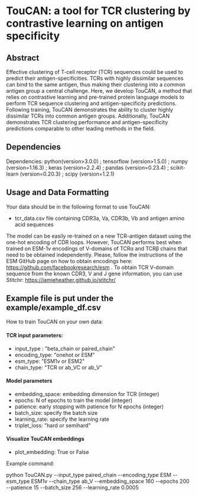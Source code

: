 # TouCAN: a tool for TCR clustering by contrastive learning on antigen specificity 

## Abstract
Effective clustering of T-cell receptor (TCR) sequences could be used to predict their antigen-specificities. TCRs with highly dissimilar sequences can bind to the same antigen, thus making their clustering into a common antigen group a central challenge. Here, we develop TouCAN, a method that relies on contrastive learning and pre-trained protein language models to perform TCR sequence clustering and antigen-specificity predictions.  Following training, TouCAN  demonstrates the ability to cluster highly dissimilar TCRs into common antigen groups. Additionally, TouCAN demonstrates TCR clustering performance and antigen-specificity predictions comparable to other leading methods in the field.

## Dependencies
Dependencies: python(version>3.0.0) ; tensorflow (version>1.5.0) ; numpy (version=1.16.3) ; keras (version=2.2.4) ; pandas (version=0.23.4) ; scikit-learn (version=0.20.3) ; scipy (version=1.2.1)

## Usage and Data Formatting
Your data should be in the following format to use TouCAN:
 - tcr_data.csv file containing CDR3a, Va, CDR3b, Vb and antigen amino acid sequences

The model can be easily re-trained on a new TCR-antigen dataset using the one-hot encoding of CDR loops. However, TouCAN performs best when trained on ESM-1v encodings of V-domains of TCRɑ and TCRβ chains that need to be obtained independently. Please, follow the instructions of the ESM GitHub page on how to obtain encodings here: https://github.com/facebookresearch/esm . To obtain TCR V-domain sequence from the known CDR3, V and J gene information, you can use Stitchr: https://jamieheather.github.io/stitchr/

## Example file is put under the example/example_df.csv
How to train TouCAN on your own data: 
#### TCR input parameters:
 - input_type : "beta_chain or paired_chain"
 - encoding_type: "onehot or ESM"
 - esm_type: "ESM1v or ESM2"
 - chain_type: "TCR or ab_VC or ab_V"

#### Model parameters
 - embedding_space: embedding dimension for TCR (integer)
 - epochs: N of epochs to train the model (integer)
 - patience: early stopping with patience for N epochs (integer)
 - batch_size: specify the batch size
 - learning_rate: specify the learning rate
 - triplet_loss: "hard or semihard"
    
#### Visualize TouCAN embeddings 
 - plot_embedding: True or False

Example command:

python TouCAN.py --input_type paired_chain --encoding_type ESM --esm_type ESM1v --chain_type ab_V --embedding_space 160 --epochs 200 --patience 15 --batch_size 256 --learning_rate 0.0005
